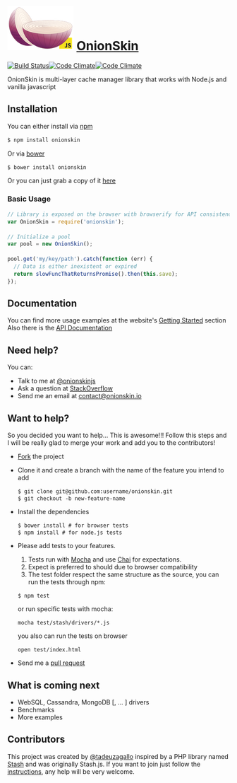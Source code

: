 # [![OnionSkin](logo/onionskin.png)](http://onionskin.io) [OnionSkin](http://onionskin.io)  #
[![Build Status](https://travis-ci.org/onionskin/onionskin.svg?branch=master)](https://travis-ci.org/onionskin/onionskin)[![Code Climate](https://codeclimate.com/github/onionskin/onionskin.png)](https://codeclimate.com/github/onionskin/onionskin)[![Code Climate](https://codeclimate.com/github/onionskin/onionskin/coverage.png)](https://codeclimate.com/github/onionskin/onionskin)

OnionSkin is multi-layer cache manager library that works with Node.js and vanilla javascript

## Installation ##

You can either install via [npm](https://www.npmjs.org)

```javascript
$ npm install onionskin
```

Or via [bower](http://bower.io/)

```
$ bower install onionskin
```

Or you can just grab a copy of it [here](https://raw.githubusercontent.com/onionskin/onionskin/master/dist/onionskin.js)

### Basic Usage ###

```javascript
// Library is exposed on the browser with browserify for API consistency with node.js
var OnionSkin = require('onionskin');

// Initialize a pool
var pool = new OnionSkin();

pool.get('my/key/path').catch(function (err) {
  // Data is either inexistent or expired
  return slowFuncThatReturnsPromise().then(this.save);
});
```

## Documentation ##

You can find more usage examples at the website's [Getting Started](http://onionskin.io/#getting-started) section
Also there is the [API Documentation](http://onionskin.io/api)

## Need help? ##

You can:

* Talk to me at [@onionskinjs](http://twitter.com/onionskinjs)
* Ask a question at [StackOverflow](http://stackoverflow.com)
* Send me an email at [contact@onionskin.io](mailto:contact@onionskin.io)

## Want to help? ##

So you decided you want to help... This is awesome!!!
Follow this steps and I will be really glad to merge your work and add you to the contributors!

* [Fork](https://help.github.com/articles/fork-a-repo) the project
* Clone it and create a branch with the name of the feature you intend to add

    ```
    $ git clone git@github.com:username/onionskin.git
    $ git checkout -b new-feature-name
    ```

* Install the dependencies

    ```
    $ bower install # for browser tests
    $ npm install # for node.js tests
    ```

* Please add tests to your features. 
  1. Tests run with [Mocha](http://visionmedia.github.io/mocha/) and use [Chai](http://chaijs.com) for expectations.
  1. Expect is preferred to should due to browser compatibility
  1. The test folder respect the same structure as the source, you can run the tests through npm:
    ```
    $ npm test
    ```

    or run specific tests with mocha:


    ```
    mocha test/stash/drivers/*.js
    ```

    you also can run the tests on browser


    ```
    open test/index.html
    ```
* Send me a [pull request](https://help.github.com/articles/using-pull-requests)

## What is coming next ##

* WebSQL, Cassandra, MongoDB [, ... ] drivers
* Benchmarks
* More examples

## Contributors ##

This project was created by [@tadeuzagallo](http://twitter.com/tadeuzagallo) inspired by a PHP library
named [Stash](http://stash.tedivm.com) and was originally Stash.js.
If you want to join just follow the [instructions](#want-to-help), any help will be very welcome.
